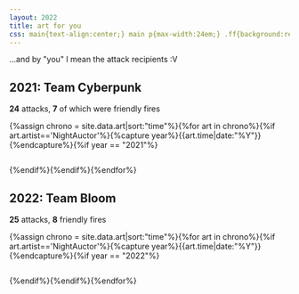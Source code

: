 ```yaml
---
layout: 2022
title: art for you
css: main{text-align:center;} main p{max-width:24em;} .ff{background:red;}
---
```

...and by "you" I mean the attack recipients <span style="display:inline-block;">:V</span>

## 2021: <b class="y2021">Team Cyberpunk</b>
**24** attacks, **7** of which were friendly fires
<div class="gallery four">{%assign chrono = site.data.art|sort:"time"%}{%for art in chrono%}{%if art.artist=='NightAuctor'%}{%capture year%}{{art.time|date:"%Y"}}{%endcapture%}{%if year == "2021"%}<figure><a href="{%include url.html%}/assets/img/atk/{{art.time|date:'%Y'}}/{{art.img}}.{%if art.file%}{{art.file}}{%else%}png{%endif%}" data-fancybox="art" data-caption="<p><a href='https://artfight.net/attack/{{art.link}}' target='_blank'>for</a> <a href='{%include url.html%}/artists#{{art.for}}' target='_blank'><b>{{art.for}}</b></a></p>"><img src="{%include url.html%}/assets/img/atk/{{art.time|date:'%Y'}}/{{art.img}}x.{%if art.tn%}{{art.tn}}{%else%}png{%endif%}" alt=""/></a></figure>{%endif%}{%endif%}{%endfor%}</div>

## 2022: <b class="y2022">Team Bloom</b>
**25** attacks, **8** friendly fires
<div class="gallery five">{%assign chrono = site.data.art|sort:"time"%}{%for art in chrono%}{%if art.artist=='NightAuctor'%}{%capture year%}{{art.time|date:"%Y"}}{%endcapture%}{%if year == "2022"%}<figure><a href="{%include url.html%}/assets/img/atk/{{art.time|date:'%Y'}}/{{art.img}}.{%if art.file%}{{art.file}}{%else%}png{%endif%}" data-fancybox="art" data-caption="<p><a href='https://artfight.net/attack/{{art.link}}' target='_blank'>for</a> <a href='{%include url.html%}/artists#{{art.for}}' target='_blank'><b>{{art.for}}</b></a></p>"><img src="{%include url.html%}/assets/img/atk/{{art.time|date:'%Y'}}/{{art.img}}x.{%if art.tn%}{{art.tn}}{%else%}png{%endif%}" alt=""/></a></figure>{%endif%}{%endif%}{%endfor%}</div>